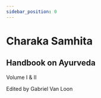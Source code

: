 ```yaml
---
sidebar_position: 0
---
```


# Charaka Samhita

## Handbook on Ayurveda

Volume I & II

Edited by Gabriel Van Loon
